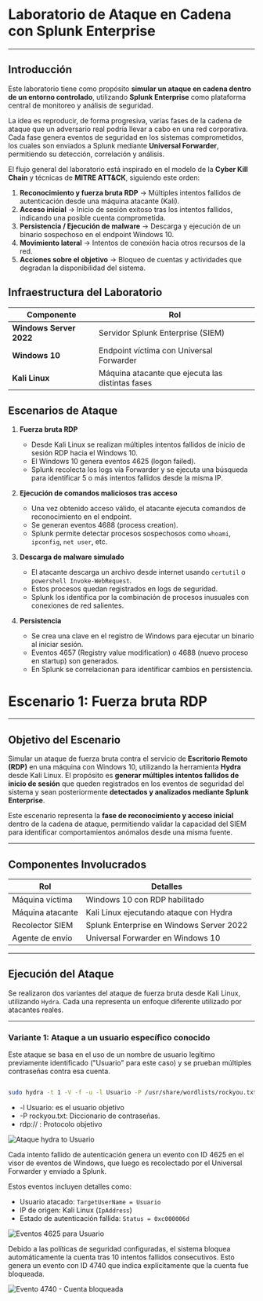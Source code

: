 #  Laboratorio de Ataque en Cadena con Splunk Enterprise

---

##  Introducción  

Este laboratorio tiene como propósito **simular un ataque en cadena dentro de un entorno controlado**, utilizando **Splunk Enterprise** como plataforma central de monitoreo y análisis de seguridad.  

La idea es reproducir, de forma progresiva, varias fases de la cadena de ataque que un adversario real podría llevar a cabo en una red corporativa. Cada fase genera eventos de seguridad en los sistemas comprometidos, los cuales son enviados a Splunk mediante **Universal Forwarder**, permitiendo su detección, correlación y análisis.  

El flujo general del laboratorio está inspirado en el modelo de la **Cyber Kill Chain** y técnicas de **MITRE ATT&CK**, siguiendo este orden:  

1. **Reconocimiento y fuerza bruta RDP** → Múltiples intentos fallidos de autenticación desde una máquina atacante (Kali).  
2. **Acceso inicial** → Inicio de sesión exitoso tras los intentos fallidos, indicando una posible cuenta comprometida.  
3. **Persistencia / Ejecución de malware** → Descarga y ejecución de un binario sospechoso en el endpoint Windows 10.  
4. **Movimiento lateral** → Intentos de conexión hacia otros recursos de la red.  
5. **Acciones sobre el objetivo** → Bloqueo de cuentas y actividades que degradan la disponibilidad del sistema.  




##  Infraestructura del Laboratorio  

| Componente            | Rol                              |
|-----------------------|------------------------------------------------------|
| **Windows Server 2022** | Servidor Splunk Enterprise (SIEM)                   |
| **Windows 10**         | Endpoint víctima con Universal Forwarder             |
| **Kali Linux**         | Máquina atacante que ejecuta las distintas fases     |




## Escenarios de Ataque 

1. **Fuerza bruta RDP**  
   - Desde Kali Linux se realizan múltiples intentos fallidos de inicio de sesión RDP hacia el Windows 10.  
   - El Windows 10 genera eventos 4625 (logon failed).  
   - Splunk recolecta los logs vía Forwarder y se ejecuta una búsqueda para identificar 5 o más intentos fallidos desde la misma IP.  

2. **Ejecución de comandos maliciosos tras acceso**  
   - Una vez obtenido acceso válido, el atacante ejecuta comandos de reconocimiento en el endpoint.  
   - Se generan eventos 4688 (process creation).  
   - Splunk permite detectar procesos sospechosos como `whoami`, `ipconfig`, `net user`, etc.  

3. **Descarga de malware simulado**  
   - El atacante descarga un archivo desde internet usando `certutil` o `powershell Invoke-WebRequest`.  
   - Estos procesos quedan registrados en logs de seguridad.  
   - Splunk los identifica por la combinación de procesos inusuales con conexiones de red salientes.  

4. **Persistencia**  
   - Se crea una clave en el registro de Windows para ejecutar un binario al iniciar sesión.  
   - Eventos 4657 (Registry value modification) o 4688 (nuevo proceso en startup) son generados.  
   - En Splunk se correlacionan para identificar cambios en persistencia.  


#  Escenario 1: Fuerza bruta RDP

---

##  Objetivo del Escenario

Simular un ataque de fuerza bruta contra el servicio de **Escritorio Remoto (RDP)** en una máquina con Windows 10, utilizando la herramienta **Hydra** desde Kali Linux. El propósito es **generar múltiples intentos fallidos de inicio de sesión** que queden registrados en los eventos de seguridad del sistema y sean posteriormente **detectados y analizados mediante Splunk Enterprise**.

Este escenario representa la **fase de reconocimiento y acceso inicial** dentro de la cadena de ataque, permitiendo validar la capacidad del SIEM para identificar comportamientos anómalos desde una misma fuente.

---

##  Componentes Involucrados

| Rol                | Detalles                                        |
|-------------------|-------------------------------------------------|
| Máquina víctima    | Windows 10 con RDP habilitado                  |
| Máquina atacante   | Kali Linux ejecutando ataque con Hydra         |
| Recolector SIEM    | Splunk Enterprise en Windows Server 2022       |
| Agente de envío    | Universal Forwarder en Windows 10              |

---


##  Ejecución del Ataque

Se realizaron dos variantes del ataque de fuerza bruta desde Kali Linux, utilizando `Hydra`. Cada una representa un enfoque diferente utilizado por atacantes reales.

---

###  Variante 1: Ataque a un usuario específico conocido

Este ataque se basa en el uso de un nombre de usuario legítimo previamente identificado ("Usuario" para este caso) y se prueban múltiples contraseñas contra esa cuenta.

```bash

sudo hydra -t 1 -V -f -u -l Usuario -P /usr/share/wordlists/rockyou.txt rdp://192.168.100.120

```
 - -l Usuario: es el usuario objetivo
 - -P rockyou.txt: Diccionario de contraseñas.
 - rdp:// : Protocolo objetivo

![Ataque hydra to Usuario](/images/usuario-atck.png)

Cada intento fallido de autenticación genera un evento con ID 4625 en el visor de eventos de Windows, que luego es recolectado por el Universal Forwarder y enviado a Splunk.

Estos eventos incluyen detalles como:

- Usuario atacado: `TargetUserName = Usuario`
- IP de origen: Kali Linux (`IpAddress`)
- Estado de autenticación fallida: `Status = 0xc000006d`

![Eventos 4625 para Usuario](/images/4625.png)

Debido a las políticas de seguridad configuradas, el sistema bloquea automáticamente la cuenta tras 10 intentos fallidos consecutivos. Esto genera un evento con ID 4740 que indica explícitamente que la cuenta fue bloqueada.

![Evento 4740 - Cuenta bloqueada](/images/4740.png)
